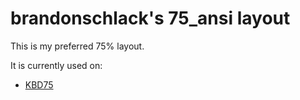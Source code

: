 # brandonschlack's 75_ansi layout

This is my preferred 75% layout.

It is currently used on:

* [KBD75](https://github.com/qmk/qmk_firmware/tree/master/keyboards/kbdfans/kbd75)
